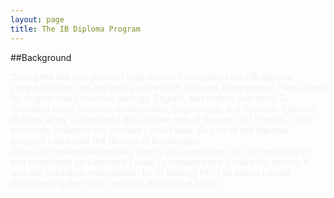 ```yaml
---
layout: page
title: The IB Diploma Program
---
```

##Background

<span style="color:#f2f2f0">
During the last two years of high school, I completed the [IB diploma program](https://en.wikipedia.org/wiki/IB_Diploma_Programme). I took three HL (higher level) courses: biology, English, and history and three SL (standard level) courses: mathematics, psychology, and Spanish. The only IB class at my school that I did not take was IB theater (SL). Hence, I was extremely limited in the courses I could take. As part of the diploma program I also took the (theory of knowledge)[https://en.wikipedia.org/wiki/Theory_of_knowledge_(IB_course)] course and completed an Extended Essay.
</span>

<span style="color:#f2f2f0">
I completed this project for school. It was the individual investigation for IB Biology HL. The article I wrote documenting the major results is embedded below.
</span>
